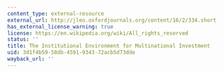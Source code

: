 ```yaml
---
content_type: external-resource
external_url: http://jleo.oxfordjournals.org/content/16/2/334.short
has_external_license_warning: true
license: https://en.wikipedia.org/wiki/All_rights_reserved
status: ''
title: The Institutional Environment for Multinational Investment
uid: 3d1f4b59-58db-4591-9343-72acb5d73dde
wayback_url: ''
---
```

